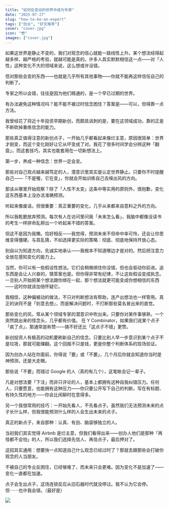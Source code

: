 ```yaml
---
title: "如何在变动的世界中成为专家"
date: "2025-07-27"
slug: "how-to-be-an-expert"
tags: ["创业", "好文推荐"]
cover: "cover.jpg"
icon: "😎"
images: ["cover.jpg"]
---
```

如果这世界是静止不变的，我们对观念的信心就能一路线性上升。某个想法经得起越多样、越严格的考验，就越可能是真的。许多人其实默默相信这一点——对「人性」这种变化不大的领域来说，这么想或许没错。



但对那些会变的东西——也就是几乎所有其他事物——你就不能再这样信任自己的判断了。



专家之所以会错，往往是因为他们精通的，是一个早已过期的世界。



有办法避免这种情况吗？能不能不被过时信念困住？答案是——可以，但得靠一点方法。



我曾经花了将近十年投资早期新创，而颇具讽刺的是，要在这领域成功，靠的正是不断砍掉重练信念的能力。



那些真正值得注意的新创点子，一开始几乎都看起来像烂主意，原因很简单：世界才刚变，而这个变化刚好让它从坏变成了对。我花了很多时间学会分辨这种「翻盘」，而这套技巧，其实也能套用在一切新想法上。



第一步，养成一种信念：世界一定会变。



那些对自己观点越来越笃定的人，潜意识里其实是认定世界静止。只要你不时提醒自己——「不是喔，它在变」，你就会开始训练自己去嗅出风的方向。



那该从哪里开始观察？除了「人性不太变」这条中等实用的原则外，很抱歉，变化这东西基本上没办法准确预测。



听起来像废话，但很重要：真正重要的变化，几乎从来都来自意料之外的方向。



所以我乾脆放弃预测。每次有人在访问里问我「未来怎么看」，我脑中都像没读书的考生一样拼命乱掰出一个听起来不错的答案。



但这不是因为我懒。恰好相反——我觉得，预测未来不但命中率可怜，还会让你思维变得僵硬。与其乱猜，不如选择更实际的策略：彻底、彻底地保持开放心态。



别自以为知道方向，先诚实地承认——我根本不知道哪边才是对的。然后把注意力全放在感知变化的能力上。



当然，你可以有一些假设性想法。它们会稍微绑住你没错，但也会驱动你前进。追东西是会让人兴奋的，猜答案也是。但你得非常有纪律，不让这些假设变成执念。
一旦别人开始把某个想法跟你绑在一起，那个想法就更可能变成你想相信的东西——这时你就该加倍怀疑它。



我相信，这种偏被动的做法，不只对判断想法有帮助，连产出想法也一样管用。真正的诀窍不是「刻意去想」，而是解决问题时，不打断那些莫名冒出来的直觉。



那些变化的风，常从某个领域专家的潜意识中吹出来。只要你对某件事够熟，一个突然跳出来的怪念头，几乎都有价值。
在 Y Combinator，如果我们说某个点子「疯了点」，那通常是称赞——搞不好还比「这点子不错」更赞。



新创投资人有极高的动机要刷新自己的信念。只要比别人早一步意识到某个点子不是垃圾，那就可能赚翻。这个回报不只是钱，更是你整个判断体系的现场验证。



因为创办人站在你面前，你得说「要」或「不要」，几个月后你就会知道你当时是神预测，还是大走眼。



那些说「不要」而错过 Google 的人（真的有几个），这笔帐会记一辈子。



凡是对想法要「下注」而非只评论的人，基本上都拥有这种自我纠错压力。任何人，只要愿意，也能拥有这种压力——你只要公开写下自己的判断。写在有标题、有持久性的地方——你会比闲聊时在意得多。



另一个我很常用的技巧：一开始先看人，不先看点子。虽然我们无法预测未来的点子长什么样，但我很能预测什么样的人会生出未来的点子。



真正的新点子，来自那种：认真、有劲、脑袋够独立的人。



当初我们其实觉得 Airbnb 是烂主意，但我们看得出来——创办人他们是那种「再怪都不会怕」的人，所以我们选择先信人、再信点子，最后押对了。



这招其实通用：想要快一点知道自己什么观念已经过时了？那就去跟那些会打破你观念的人当朋友。



不被自己的专业反困住，已经够难了，而未来只会更难。因为变化不是加速了——变化一直都在加速。



点子会生出点子，这场连锁反应从旧石器时代就没停过。我不认为它会停。
但⋯⋯也许我会错。（最好是）




![](https://prod-files-secure.s3.us-west-2.amazonaws.com/112d0858-5090-4d34-a606-b75eb8d65fd2/46476355-9cf3-4e99-9b7a-3531bc426380/1000202064.png?X-Amz-Algorithm=AWS4-HMAC-SHA256&X-Amz-Content-Sha256=UNSIGNED-PAYLOAD&X-Amz-Credential=ASIAZI2LB466WOBNFPI4%2F20251006%2Fus-west-2%2Fs3%2Faws4_request&X-Amz-Date=20251006T093430Z&X-Amz-Expires=3600&X-Amz-Security-Token=IQoJb3JpZ2luX2VjEPH%2F%2F%2F%2F%2F%2F%2F%2F%2F%2FwEaCXVzLXdlc3QtMiJFMEMCIGFu4T5%2BBYmGTBe%2Fu0PK0NBpSX7UQkUJVjqcKQxcZmTRAh81JpJZpKDOn9PffacFz6i60qH%2F78Brfom%2FCDAhpzigKogECIr%2F%2F%2F%2F%2F%2F%2F%2F%2F%2FwEQABoMNjM3NDIzMTgzODA1IgyRZ8B2oZ%2FBZfN2Tx0q3APsUjGXAVmNXaqgPkl3by8KNdhLs%2Brw%2BBhZ9mBrFpzjVTo79LcTJ0PhgDgSSRy2p5sjSS8yaQfnuykmpdzjtovX3G61Pl%2BK%2BwmPm4sN0FDi2WoOMOEM2Jf2ppW83SJRd35%2FAKt8ZcPykXbmYynX6Zqrud0BfzlBETvETHwwTiPuYm2uzL6dJlycgsKTwyfr%2BktfhsbGHwATm%2FnNjOXnZTFI1xIYggg3d1N70CGu3F0M9sZU8PcnR4CAXF9247IqeI32CX9t7MiSPI5rZ3BNHCmFqOvRi4mcTD56ZNRbfYxusC9Qy4lyOS0%2F2o5DifGVKlRj%2F6vmaixcpLQbQjYKkp4%2BVbS4y5%2BHOardVbcmHhqVljf%2FCIlgVSRSLPY3bIzwimWVLzPfqGTte9COc8jq8l36GmknQwA72%2BkXK9qvIj8uLWcweHYu2F0Lp40mSgDD2hH%2FEpW5Y6aDGNG%2B8ikNplbq4GPurYG2CAIhGLWSM042QLLIw%2F9AGhbBfWxrEe3mFKwAfcvHDPNSyDe4wdSWzBwKqa%2FpMyjt56DC%2Fg0vGrtWEQH7Hcr2XbZ2Ipw3kL6%2FXMOzCxvlXjcBwSMQb0wSV2x77qt3awGWOWb2Qiq4GBxJ1kICO8INe8TP0HL6OzDdkI7HBjqnAUmepFyMKuB1D31ugq72MN2tUKoRFTCj8T4BbMJTJKRB27EaVXCjpqnWBSohXpW8PbxsXimX1Lg3soRcOBbiJwSmNpX3plNJEfDTUBW0M8JtdI1ZNQCRkyOOctxk7OP8PrNWLL1BOdHnGHXfyWW7dGv3x%2BJvOfgIcRrpaXQr1kfTivGWWiDwZrHMSeQ7gOV%2BRZvdZ6EmQAAIvVrlvcPhcpwPiZn8ni2M&X-Amz-Signature=752c30b07270704641546a66dc17d80532027e1fbcbfe3ef9b9c9f7deec9ed68&X-Amz-SignedHeaders=host&x-amz-checksum-mode=ENABLED&x-id=GetObject)

